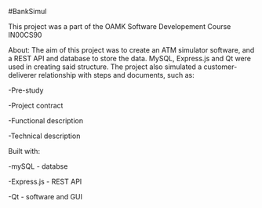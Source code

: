 #BankSimul

This project was a part of the OAMK Software Developement Course IN00CS90

About:
The aim of this project was to create an ATM simulator software, and a REST API and database to store the data. MySQL, Express.js and Qt were used in creating said structure. The project also simulated a customer-deliverer relationship with steps and documents, such as:


-Pre-study

-Project contract

-Functional description

-Technical description

Built with:

-mySQL - databse

-Express.js - REST API

-Qt - software and GUI
